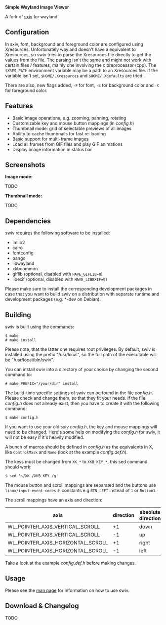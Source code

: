 **Simple Wayland Image Viewer**

A fork of [sxiv](https://github.com/xyb3rt/sxiv) for wayland.

Configuration
--------

In sxiv, font, background and foreground color are configured using Xresources.
Unfortunately wayland doesn't have a equivalent to Xresources, so swiv tries to
parse the Xresources file directly to get the values from the file. The parsing
isn't the same and might not work with certain files / features, mainly one
involving the c preprocessor (cpp). The `$XRES_PATH` environment variable may
be a path to an Xresources file. If the variable isn't set, `$HOME/.Xresources`
and `$HOME/.Xdefaults` are tried.

There are also, new flags added, `-F` for font, `-B` for background color and
`-C` for foreground color.

Features
--------

* Basic image operations, e.g. zooming, panning, rotating
* Customizable key and mouse button mappings (in *config.h*)
* Thumbnail mode: grid of selectable previews of all images
* Ability to cache thumbnails for fast re-loading
* Basic support for multi-frame images
* Load all frames from GIF files and play GIF animations
* Display image information in status bar


Screenshots
-----------

**Image mode:**

TODO

**Thumbnail mode:**

TODO


Dependencies
------------

swiv requires the following software to be installed:

  * Imlib2
  * cairo
  * fontconfig
  * pango
  * libwayland
  * xkbcommon
  * giflib (optional, disabled with `HAVE_GIFLIB=0`)
  * libexif (optional, disabled with `HAVE_LIBEXIF=0`)

Please make sure to install the corresponding development packages in case that
you want to build swiv on a distribution with separate runtime and development
packages (e.g. \*-dev on Debian).


Building
--------

swiv is built using the commands:

    $ make
    # make install

Please note, that the latter one requires root privileges.
By default, swiv is installed using the prefix "/usr/local", so the full path
of the executable will be "/usr/local/bin/swiv".

You can install swiv into a directory of your choice by changing the second
command to:

    # make PREFIX="/your/dir" install

The build-time specific settings of swiv can be found in the file *config.h*.
Please check and change them, so that they fit your needs.
If the file *config.h* does not already exist, then you have to create it with
the following command:

    $ make config.h

If you want to use your old sxiv *config.h*, the key and mouse mappings will
need to be changed. Here's some help on modifying the *config.h* for swiv, it
will not be easy if it's heavily modified.

A bunch of macros should be defined in *config.h* as the equivalents in X, like
`ControlMask` and `None` (look at the example *config.def.h*).

The keys must be changed from `XK_*` to `XKB_KEY_*`, this sed command
should work:

    $ sed 's/XK_/XKB_KEY_/g'

The mouse button and scroll mappings are separated and the buttons use
`linux/input-event-codes.h` constants e.g `BTN_LEFT` instead of `1` or `Button1`.

The scroll mappings have an axis and direction:

| axis                              | direction | absolute direction |
|-----------------------------------|-----------|--------------------|
| WL_POINTER_AXIS_VERTICAL_SCROLL   | +1        | down               |
| WL_POINTER_AXIS_VERTICAL_SCROLL   | -1        | up                 |
| WL_POINTER_AXIS_HORIZONTAL_SCROLL | +1        | right              |
| WL_POINTER_AXIS_HORIZONTAL_SCROLL | -1        | left               |

Take a look at the example *config.def.h* before making changes.

Usage
-----

Please see the [man page](./swiv.1) for information on how to use swiv.

Download & Changelog
--------------------

TODO
